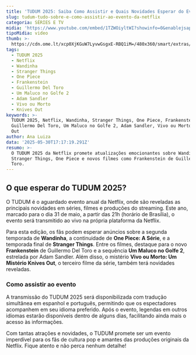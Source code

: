 ```yaml
---
title: 'TUDUM 2025: Saiba Como Assistir e Quais Novidades Esperar do Evento da Netflix'
slug: tudum-tudo-sobre-e-como-assistir-ao-evento-da-netflix
categoria: SÉRIES E TV
midia: 'https://www.youtube.com/embed/1TZWOiyltWI?showinfo=0&enablejsapi=1'
tipoMidia: video
thumb: >-
  https://cdn.ome.lt/xcp0XjKGuW7LyvwGsgxE-RBQ1iM=/480x360/smart/extras/conteudos/Captura_de_tela_2025-05-30_133922.png
tags:
  - TUDUM 2025
  - Netflix
  - Wandinha
  - Stranger Things
  - One Piece
  - Frankenstein
  - Guillermo Del Toro
  - Um Maluco no Golfe 2
  - Adam Sandler
  - Vivo ou Morto
  - Knives Out
keywords: >-
  TUDUM 2025, Netflix, Wandinha, Stranger Things, One Piece, Frankenstein,
  Guillermo Del Toro, Um Maluco no Golfe 2, Adam Sandler, Vivo ou Morto, Knives
  Out
author: Ana Luiza
data: '2025-05-30T17:17:19.291Z'
resumo: >-
  O TUDUM 2025 da Netflix promete atualizações emocionantes sobre Wandinha,
  Stranger Things, One Piece e novos filmes como Frankenstein de Guillermo Del
  Toro.
---
```


## O que esperar do TUDUM 2025?

O TUDUM é o aguardado evento anual da Netflix, onde são reveladas as principais novidades em séries, filmes e produções do streaming. Este ano, marcado para o dia 31 de maio, a partir das 21h (horário de Brasília), o evento será transmitido ao vivo na própria plataforma da Netflix.

Para esta edição, os fãs podem esperar anúncios sobre a segunda temporada de **Wandinha**, a continuidade de **One Piece: A Série**, e a temporada final de **Stranger Things**. Entre os filmes, destaque para o novo **Frankenstein** de Guillermo Del Toro e a sequência **Um Maluco no Golfe 2**, estrelada por Adam Sandler. Além disso, o mistério **Vivo ou Morto: Um Mistério Knives Out**, o terceiro filme da série, também terá novidades reveladas.

### Como assistir ao evento

A transmissão do TUDUM 2025 será disponibilizada com tradução simultânea em espanhol e português, permitindo que os espectadores acompanhem em seu idioma preferido. Após o evento, legendas em outros idiomas estarão disponíveis dentro de alguns dias, facilitando ainda mais o acesso às informações.

Com tantas atrações e novidades, o TUDUM promete ser um evento imperdível para os fãs de cultura pop e amantes das produções originais da Netflix. Fique atento e não perca nenhum detalhe!
